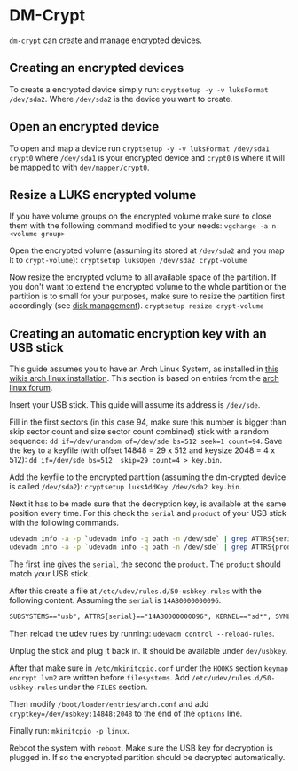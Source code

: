 # DM-Crypt

`dm-crypt` can create and manage encrypted devices.

## Creating an encrypted devices

To create a encrypted device simply run:
`cryptsetup -y -v luksFormat /dev/sda2`.
Where `/dev/sda2` is the device you want to create.

## Open an encrypted device

To open and map a device run `cryptsetup -y -v luksFormat /dev/sda1 crypt0` where
`/dev/sda1` is your encrypted device and `crypt0` is where it will be mapped to
with `dev/mapper/crypt0`.

## Resize a LUKS encrypted volume

If you have volume groups on the encrypted volume make sure to close them
with the following command modified to your needs:
`vgchange -a n <volume group>`

Open the encrypted volume (assuming its stored at `/dev/sda2` and you map it
to `crypt-volume`):
`cryptsetup luksOpen /dev/sda2 crypt-volume`

Now resize the encrypted volume to all available space of the partition.
If you don't want to extend the encrypted volume to the whole partition
or the partition is to small for your purposes, make sure to resize the
partition first accordingly (see [disk management](./disk-management.md)).
`cryptsetup resize crypt-volume`

## Creating an automatic encryption key with an USB stick

This guide assumes you to have an Arch Linux System, as installed in
[this wikis arch linux installation](./arch-linux/installation.md).
This section is based on entries from the
[arch linux forum](https://forum.archlinux.de/d/28886-systementschluesselung-per-usb-stick).

Insert your USB stick.
This guide will assume its address is `/dev/sde`.

Fill in the first sectors (in this case 94, make sure this number is bigger
than skip sector count and size sector count combined) stick with a random
sequence:
`dd if=/dev/urandom of=/dev/sde bs=512 seek=1 count=94`.
Save the key to a keyfile (with offset 14848 = 29 x 512 and
keysize 2048 = 4 x 512):
`dd if=/dev/sde bs=512  skip=29 count=4 > key.bin`.

Add the keyfile to the encrypted partition (assuming the dm-crypted device is
called `/dev/sda2`):
`cryptsetup luksAddKey /dev/sda2 key.bin`.

Next it has to be made sure that the decryption key, is available at the same
position every time.
For this check the `serial` and `product` of your USB stick with the following
commands.

```sh
udevadm info -a -p `udevadm info -q path -n /dev/sde` | grep ATTRS{serial}
udevadm info -a -p `udevadm info -q path -n /dev/sde` | grep ATTRS{product}
```

The first line gives the `serial`, the second the `product`.
The `product` should match your USB stick.

After this create a file at `/etc/udev/rules.d/50-usbkey.rules` with the
following content.
Assuming the `serial` is `14AB0000000096`.

```txt
SUBSYSTEMS=="usb", ATTRS{serial}=="14AB0000000096", KERNEL=="sd*", SYMLINK+="usbkey%n"
```

Then reload the udev rules by running:
`udevadm control --reload-rules`.

Unplug the stick and plug it back in.
It should be available under `dev/usbkey`.

After that make sure in `/etc/mkinitcpio.conf` under the `HOOKS` section
`keymap encrypt lvm2` are written before `filesystems`.
Add `/etc/udev/rules.d/50-usbkey.rules` under the `FILES` section.

Then modify `/boot/loader/entries/arch.conf` and add
`cryptkey=/dev/usbkey:14848:2048` to the
end of the `options` line.

Finally run:
`mkinitcpio -p linux`.

Reboot the system with `reboot`.
Make sure the USB key for decryption is plugged in.
If so the encrypted partition should be decrypted automatically.
